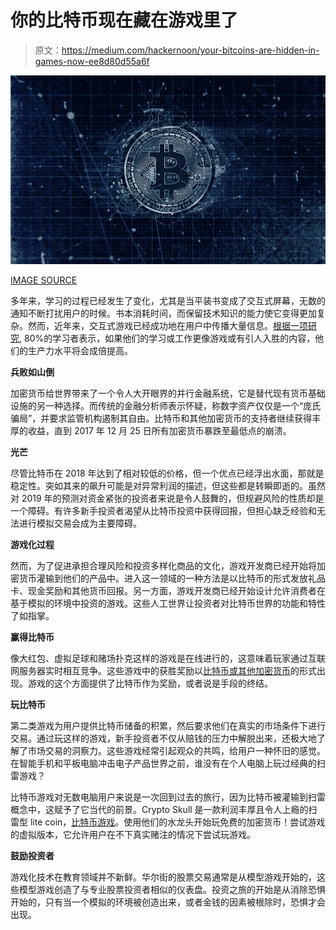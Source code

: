 # 你的比特币现在藏在游戏里了

> 原文：<https://medium.com/hackernoon/your-bitcoins-are-hidden-in-games-now-ee8d80d55a6f>

![](img/b6f9b040154d86fe74fb72bd50bcb1e7.png)

[IMAGE SOURCE](https://www.maxpixel.net/Blockchain-Crypto-Business-Bitcoin-Currency-3396302)

多年来，学习的过程已经发生了变化，尤其是当平装书变成了交互式屏幕，无数的通知不断打扰用户的时候。书本消耗时间，而保留技术知识的能力使它变得更加复杂。然而，近年来，交互式游戏已经成功地在用户中传播大量信息。[根据一项研究](https://elearninginfographics.com/gamification-in-elearning-infographic/), 80%的学习者表示，如果他们的学习或工作更像游戏或有引人入胜的内容，他们的生产力水平将会成倍提高。

**兵败如山倒**

加密货币给世界带来了一个令人大开眼界的并行金融系统，它是替代现有货币基础设施的另一种选择。而传统的金融分析师表示怀疑，称数字资产仅仅是一个“庞氏骗局”，并要求监管机构遏制其自由。比特币和其他加密货币的支持者继续获得丰厚的收益，直到 2017 年 12 月 25 日所有加密货币暴跌至最低点的崩溃。

**光芒**

尽管比特币在 2018 年达到了相对较低的价格，但一个优点已经浮出水面，那就是稳定性。突如其来的飙升可能是对异常利润的描述，但这些都是转瞬即逝的。虽然对 2019 年的预测对资金紧张的投资者来说是令人鼓舞的，但规避风险的性质却是一个障碍。有许多新手投资者渴望从比特币投资中获得回报，但担心缺乏经验和无法进行模拟交易会成为主要障碍。

**游戏化过程**

然而，为了促进承担合理风险和投资多样化商品的文化，游戏开发商已经开始将加密货币灌输到他们的产品中。进入这一领域的一种方法是以比特币的形式发放礼品卡、现金奖励和其他货币回报。另一方面，游戏开发商已经开始设计允许消费者在基于模拟的环境中投资的游戏。这些人工世界让投资者对比特币世界的功能和特性了如指掌。

**赢得比特币**

像大红包、虚拟足球和赌场扑克这样的游戏是在线进行的，这意味着玩家通过互联网服务器实时相互竞争。这些游戏中的获胜奖励以[比特币或其他加密货币](https://hackernoon.com/an-open-letter-to-banks-about-bitcoin-and-cryptocurrencies-b0c7ef9b7c62)的形式出现。游戏的这个方面提供了比特币作为奖励，或者说是手段的终结。

**玩比特币**

第二类游戏为用户提供比特币储备的积累，然后要求他们在真实的市场条件下进行交易。通过玩这样的游戏，新手投资者不仅从赔钱的压力中解脱出来，还极大地了解了市场交易的洞察力。这些游戏经常引起观众的共鸣，给用户一种怀旧的感觉。在智能手机和平板电脑冲击电子产品世界之前，谁没有在个人电脑上玩过经典的扫雷游戏？

比特币游戏对无数电脑用户来说是一次回到过去的旅行，因为比特币被灌输到扫雷概念中，这赋予了它当代的前景。Crypto Skull 是一款利润丰厚且令人上瘾的扫雷型 lite coin，[比特币游戏](https://cryptoskull.com/bitcoin)。使用他们的水龙头开始玩免费的加密货币！尝试游戏的虚拟版本，它允许用户在不下真实赌注的情况下尝试玩游戏。

**鼓励投资者**

游戏化技术在教育领域并不新鲜。华尔街的股票交易通常是从模型游戏开始的，这些模型游戏创造了与专业股票投资者相似的仪表盘。投资之旅的开始是从消除恐惧开始的，只有当一个模拟的环境被创造出来，或者金钱的因素被根除时，恐惧才会出现。